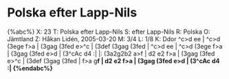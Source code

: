 # Polska efter Lapp-Nils

{%abc%}
X: 23
T: Polska efter Lapp-Nils
S: efter Lapp-Nils
R: Polska
O: Jämtland
Z: Håkan Lidén, 2005-03-20
M: 3/4
L: 1/8
K: Ddor
^c>d e<f d>e | ^c>d (3ege f>a | (3gag (3fed e>^c | (3def (3gag (3fed |
^c>d e<f d>e | ^c>d (3ege f>a | (3gag (3fed e>d | (3^cAc d4 :|
|: (3a2g2b2 a>f | d2 e2 f>a | (3gag (3fed e>^c | (3def (3gag (3fed |
f>a g<b a>f | d2 e2 f>a | (3gag (3fed e>d | (3^cAc d4 :|
{%endabc%}

